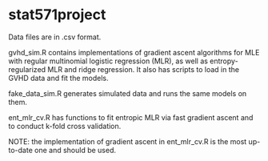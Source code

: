 # stat571project

Data files are in .csv format. 

gvhd_sim.R contains implementations of gradient ascent algorithms for MLE with regular multinomial logistic regression (MLR), as well as entropy-regularized MLR and ridge regression. It also has scripts to load in the GVHD data and fit the models.

fake_data_sim.R generates simulated data and runs the same models on them.

ent_mlr_cv.R has functions to fit entropic MLR via fast gradient ascent and to conduct k-fold cross validation.

NOTE: the implementation of gradient ascent in ent_mlr_cv.R is the most up-to-date one and should be used.
